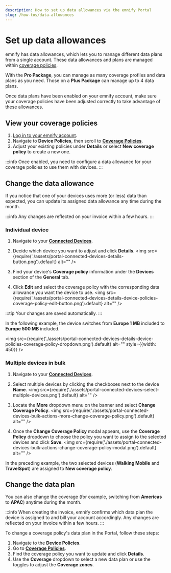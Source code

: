 ```yaml
---
description: How to set up data allowances via the emnify Portal
slug: /how-tos/data-allowances
---
```


# Set up data allowances

emnify has data allowances, which lets you to manage different data plans from a single account.
These data allowances and plans are managed within [coverage policies](/portal/device-policies#coverage-policies).

With the **Pro Package**, you can manage as many coverage profiles and data plans as you need.
Those on a **Plus Package** can manage up to 4 data plans.

Once data plans have been enabled on your emnify account, make sure your coverage policies have been adjusted correctly to take advantage of these allowances.

## View your coverage policies

1. [Log in to your emnify account](https://portal.emnify.com/sign).
1. Navigate to **Device Policies**, then scroll to [**Coverage Policies**](https://portal.emnify.com/device-policies#coverage-policies).
1. Adjust your existing policies under **Details** or select **New coverage policy** to create a new one.

:::info
Once enabled, you need to configure a data allowance for your coverage policies to use them with devices.
:::

## Change the data allowance

If you notice that one of your devices uses more (or less) data than expected, you can update its assigned data allowance any time during the month.

:::info
Any changes are reflected on your invoice within a few hours.
:::

### Individual device

1. Navigate to your [**Connected Devices**](https://portal.emnify.com/connected-devices).
1. Decide which device you want to adjust and click **Details**.
<img
  src={require('./assets/portal-connected-devices-details-button.png').default}
  alt=""
/>

1. Find your device's **Coverage policy** information under the **Devices** section of the **General** tab.
1. Click **Edit** and select the coverage policy with the corresponding data allowance you want the device to use.
<img
  src={require('./assets/portal-connected-devices-details-device-policies-coverage-policy-edit-button.png').default}
  alt=""
/>

:::tip
Your changes are saved automatically.
:::

In the following example, the device switches from **Europe 1 MB** included to **Europe 500 MB** included.

<img
  src={require('./assets/portal-connected-devices-details-device-policies-coverage-policy-dropdown.png').default}
  alt=""
  style={{width: 450}}
/>

### Multiple devices in bulk

1. Navigate to your [**Connected Devices**](https://portal.emnify.com/connected-devices).
1. Select multiple devices by clicking the checkboxes next to the device **Name**.
<img
  src={require('./assets/portal-connected-devices-select-multiple-devices.png').default}
  alt=""
/>

1. Locate the **More** dropdown menu on the banner and select **Change Coverage Policy**.
<img
  src={require('./assets/portal-connected-devices-bulk-actions-more-change-coverage-policy.png').default}
  alt=""
/>

1. Once the **Change Coverage Policy** modal appears, use the **Coverage Policy** dropdown to choose the policy you want to assign to the selected devices and click **Save**.
<img
  src={require('./assets/portal-connected-devices-bulk-actions-change-coverage-policy-modal.png').default}
  alt=""
/>

In the preceding example, the two selected devices (**Walking Mobile** and **TravelSpot**) are assigned to **New coverage policy**.

## Change the data plan

You can also change the coverage (for example, switching from **Americas** to **APAC**) anytime during the month.

:::info
When creating the invoice, emnify confirms which data plan the device is assigned to and bill your account accordingly.
Any changes are reflected on your invoice within a few hours.
:::

To change a coverage policy's data plan in the Portal, follow these steps:

1. Navigate to the **Device Policies**.
1. Go to [**Coverage Policies**](https://portal.emnify.com/device-policies).
1. Find the coverage policy you want to update and click **Details**.
1. Use the **Coverage** dropdown to select a new data plan or use the toggles to adjust the **Coverage zones**.
